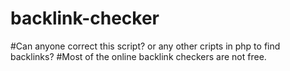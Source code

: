 # backlink-checker
#Can anyone correct this script? or any other cripts in php to find backlinks?
#Most of the online backlink checkers are not free.
